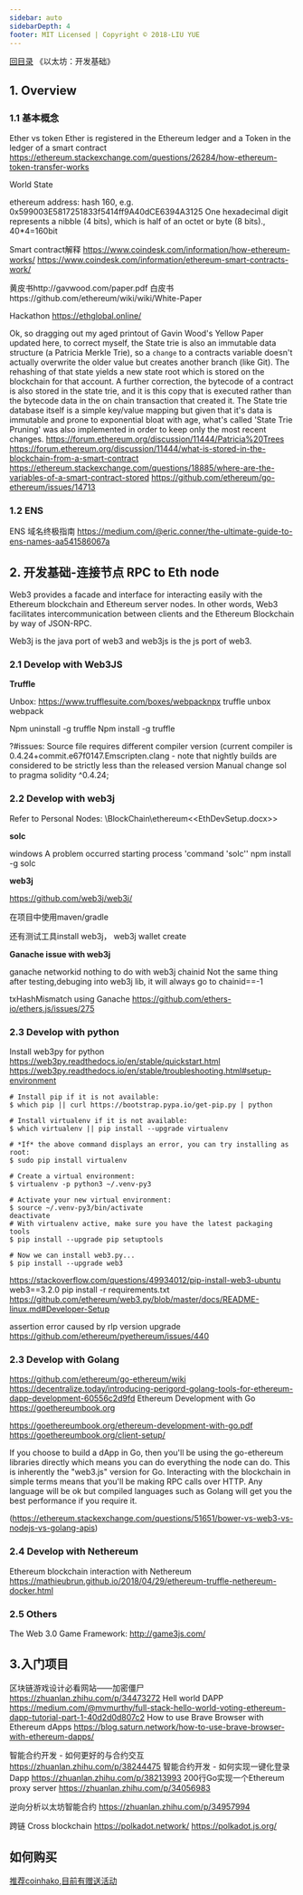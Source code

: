 ```yaml
---
sidebar: auto
sidebarDepth: 4
footer: MIT Licensed | Copyright © 2018-LIU YUE
---
```


[回目录](/docs/blockchain)  《以太坊：开发基础》

## 1. Overview

### 1.1 基本概念

Ether vs token
Ether is registered in the Ethereum ledger and a Token in the ledger of a smart contract
https://ethereum.stackexchange.com/questions/26284/how-ethereum-token-transfer-works

World State

ethereum address: hash 160,  e.g. 0x599003E5817251833f5414ff9A40dCE6394A3125
One hexadecimal digit represents a nibble (4 bits), which is half of an octet or byte (8 bits).,  40*4=160bit

Smart contract解释
https://www.coindesk.com/information/how-ethereum-works/
https://www.coindesk.com/information/ethereum-smart-contracts-work/

黄皮书http://gavwood.com/paper.pdf
白皮书https://github.com/ethereum/wiki/wiki/White-Paper

Hackathon https://ethglobal.online/

Ok, so dragging out my aged printout of Gavin Wood's Yellow Paper updated here, to correct myself, the State trie is also an immutable data structure (a Patricia Merkle Trie), so a `change` to a contracts variable doesn't actually overwrite the older value but creates another branch (like Git). The rehashing of that state yields a new state root which is stored on the blockchain for that account.
A further correction, the bytecode of a contract is also stored in the state trie, and it is this copy that is executed rather than the bytecode data in the on chain transaction that created it.
The State trie database itself is a simple key/value mapping but given that it's data is immutable and prone to exponential bloat with age, what's called 'State Trie Pruning' was also implemented in order to keep only the most recent changes.
https://forum.ethereum.org/discussion/11444/Patricia%20Trees
https://forum.ethereum.org/discussion/11444/what-is-stored-in-the-blockchain-from-a-smart-contract
https://ethereum.stackexchange.com/questions/18885/where-are-the-variables-of-a-smart-contract-stored
https://github.com/ethereum/go-ethereum/issues/14713

### 1.2 ENS

ENS 域名终极指南 https://medium.com/@eric.conner/the-ultimate-guide-to-ens-names-aa541586067a

## 2. 开发基础-连接节点 RPC to Eth node

Web3 provides a facade and interface for interacting easily with the Ethereum blockchain and Ethereum server nodes. In other words, Web3 facilitates intercommunication between clients and the Ethereum Blockchain by way of JSON-RPC.

Web3j is the java port of web3 and web3js is the js port of web3.


### 2.1 Develop with Web3JS

**Truffle**

Unbox: https://www.trufflesuite.com/boxes/webpacknpx truffle unbox webpack

Npm uninstall -g truffle
Npm install -g truffle

?#issues: Source file requires different compiler version (current compiler is 0.4.24+commit.e67f0147.Emscripten.clang - note that nightly builds are considered to be strictly less than the released version
Manual change sol to pragma solidity ^0.4.24;

### 2.2 Develop with web3j
<span sytle="color:red">Refer to Personal Nodes: \BlockChain\ethereum\<<EthDevSetup.docx>></span>

**solc**

windows A problem occurred starting process 'command 'solc''
npm install -g solc

**web3j**

https://github.com/web3j/web3j/

在项目中使用maven/gradle 

还有测试工具install web3j，
web3j wallet create

**Ganache issue with web3j**

ganache networkid nothing to do with web3j chainid
Not the same thing after testing,debuging into web3j lib, it will always go to chainid==-1

txHashMismatch using Ganache
https://github.com/ethers-io/ethers.js/issues/275

### 2.3 Develop with python

Install web3py for python
https://web3py.readthedocs.io/en/stable/quickstart.html
https://web3py.readthedocs.io/en/stable/troubleshooting.html#setup-environment
```
# Install pip if it is not available:
$ which pip || curl https://bootstrap.pypa.io/get-pip.py | python

# Install virtualenv if it is not available:
$ which virtualenv || pip install --upgrade virtualenv

# *If* the above command displays an error, you can try installing as root:
$ sudo pip install virtualenv

# Create a virtual environment:
$ virtualenv -p python3 ~/.venv-py3

# Activate your new virtual environment:
$ source ~/.venv-py3/bin/activate
deactivate
# With virtualenv active, make sure you have the latest packaging tools
$ pip install --upgrade pip setuptools

# Now we can install web3.py...
$ pip install --upgrade web3

```

https://stackoverflow.com/questions/49934012/pip-install-web3-ubuntu
web3==3.2.0
pip install -r requirements.txt
https://github.com/ethereum/web3.py/blob/master/docs/README-linux.md#Developer-Setup

assertion error caused by rlp version upgrade https://github.com/ethereum/pyethereum/issues/440


### 2.3 Develop with Golang

https://github.com/ethereum/go-ethereum/wiki
https://decentralize.today/introducing-perigord-golang-tools-for-ethereum-dapp-development-60556c2d9fd
Ethereum Development with Go https://goethereumbook.org

https://goethereumbook.org/ethereum-development-with-go.pdf
https://goethereumbook.org/client-setup/

If you choose to build a dApp in Go, then you'll be using the go-ethereum libraries directly which means you can do everything the node can do. This is inherently the "web3.js" version for Go.
Interacting with the blockchain in simple terms means that you'll be making RPC calls over HTTP. Any language will be ok but compiled languages such as Golang will get you the best performance if you require it.

(https://ethereum.stackexchange.com/questions/51651/bower-vs-web3-vs-nodejs-vs-golang-apis)

### 2.4 Develop with Nethereum
Ethereum blockchain interaction with Nethereum https://mathieubrun.github.io/2018/04/29/ethereum-truffle-nethereum-docker.html

### 2.5 Others

The Web 3.0 Game Framework: http://game3js.com/


## 3.入门项目

区块链游戏设计必看网站——加密僵尸 https://zhuanlan.zhihu.com/p/34473272
Hell world DAPP https://medium.com/@mvmurthy/full-stack-hello-world-voting-ethereum-dapp-tutorial-part-1-40d2d0d807c2
How to use Brave Browser with Ethereum dApps https://blog.saturn.network/how-to-use-brave-browser-with-ethereum-dapps/

智能合约开发 - 如何更好的与合约交互 https://zhuanlan.zhihu.com/p/38244475
智能合约开发 - 如何实现一键化登录 Dapp https://zhuanlan.zhihu.com/p/38213993
200行Go实现一个Ethereum proxy server https://zhuanlan.zhihu.com/p/34056983

逆向分析以太坊智能合约 https://zhuanlan.zhihu.com/p/34957994

跨链
Cross blockchain https://polkadot.network/
https://polkadot.js.org/



## 如何购买

[推荐coinhako,目前有赠送活动](https://www.coinhako.com/affiliations/sign_up/LYHISTORY_76989)

<disqus/>